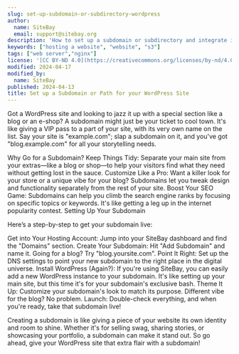 ```yaml
---
slug: set-up-subdomain-or-subdirectory-wordpress
author:
  name: SiteBay
  email: support@sitebay.org
description: 'How to set up a subdomain or subdirectory and integrate it with your WordPress site.'
keywords: ["hosting a website", "website", "s3"]
tags: ["web server","nginx"]
license: '[CC BY-ND 4.0](https://creativecommons.org/licenses/by-nd/4.0)'
modified: 2024-04-17
modified_by:
  name: SiteBay
published: 2024-04-13
title: Set up a Subdomain or Path for your WordPress Site
---
```


Got a WordPress site and looking to jazz it up with a special section like a blog or an e-shop? A subdomain might just be your ticket to cool town. It's like giving a VIP pass to a part of your site, with its very own name on the list. Say your site is "example.com"; slap a subdomain on it, and you've got "blog.example.com" for all your storytelling needs.

Why Go for a Subdomain?
Keep Things Tidy: Separate your main site from your extras—like a blog or shop—to help your visitors find what they need without getting lost in the sauce.
Customize Like a Pro: Want a killer look for your store or a unique vibe for your blog? Subdomains let you tweak design and functionality separately from the rest of your site.
Boost Your SEO Game: Subdomains can help you climb the search engine ranks by focusing on specific topics or keywords. It's like getting a leg up in the internet popularity contest.
Setting Up Your Subdomain

Here’s a step-by-step to get your subdomain live:

Get into Your Hosting Account: Jump into your SiteBay dashboard and find the "Domains" section.
Create Your Subdomain: Hit "Add Subdomain" and name it. Going for a blog? Try "blog.yoursite.com".
Point It Right: Set up the DNS settings to point your new subdomain to the right place in the digital universe.
Install WordPress (Again?): If you're using SiteBay, you can easily add a new WordPress instance to your subdomain. It's like setting up your main site, but this time it's for your subdomain's exclusive bash.
Theme It Up: Customize your subdomain's look to match its purpose. Different vibe for the blog? No problem.
Launch: Double-check everything, and when you're ready, take that subdomain live!

Creating a subdomain is like giving a piece of your website its own identity and room to shine. Whether it's for selling swag, sharing stories, or showcasing your portfolio, a subdomain can make it stand out. So go ahead, give your WordPress site that extra flair with a subdomain!